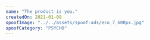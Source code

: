 ```yaml
---
name: "The product is you."
createdOn: 2021-01-09
spoofImage: "../../assets/spoof-ads/eco_7_600px.jpg"
spoofCategory: "PSYCHO"
---
```


